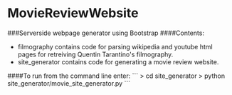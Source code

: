 # MovieReviewWebsite
###Serverside webpage generator using Bootstrap
####Contents:
<ul>
  <li>filmography contains code for parsing wikipedia and youtube html pages for retreiving Quentin Tarantino's filmography. <br/>
  <li>site_generator contains code for generating a movie review website.
</ul>
####To run from the command line enter:
```
> cd site_generator
> python site_generator/movie_site_generator.py
```
